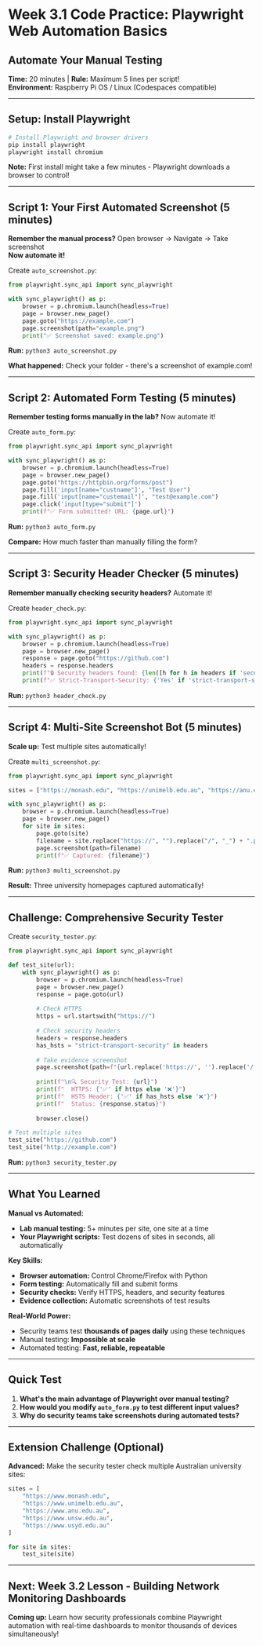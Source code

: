 
# Week 3.1 Code Practice: Playwright Web Automation Basics

## Automate Your Manual Testing
**Time:** 20 minutes | **Rule:** Maximum 5 lines per script!  
**Environment:** Raspberry Pi OS / Linux (Codespaces compatible)

---

## Setup: Install Playwright

```bash
# Install Playwright and browser drivers
pip install playwright
playwright install chromium
```

**Note:** First install might take a few minutes - Playwright downloads a browser to control!

---

## Script 1: Your First Automated Screenshot (5 minutes)

**Remember the manual process?** Open browser → Navigate → Take screenshot  
**Now automate it!**

Create `auto_screenshot.py`:

```python
from playwright.sync_api import sync_playwright

with sync_playwright() as p:
    browser = p.chromium.launch(headless=True)
    page = browser.new_page()
    page.goto("https://example.com")
    page.screenshot(path="example.png")
    print("✅ Screenshot saved: example.png")
```

**Run:** `python3 auto_screenshot.py`

**What happened:** Check your folder - there's a screenshot of example.com!

---

## Script 2: Automated Form Testing (5 minutes)

**Remember testing forms manually in the lab?** Now automate it!

Create `auto_form.py`:

```python
from playwright.sync_api import sync_playwright

with sync_playwright() as p:
    browser = p.chromium.launch(headless=True)
    page = browser.new_page()
    page.goto("https://httpbin.org/forms/post")
    page.fill('input[name="custname"]', "Test User")
    page.fill('input[name="custemail"]', "test@example.com")
    page.click('input[type="submit"]')
    print(f"✅ Form submitted! URL: {page.url}")
```

**Run:** `python3 auto_form.py`

**Compare:** How much faster than manually filling the form?

---

## Script 3: Security Header Checker (5 minutes)

**Remember manually checking security headers?** Automate it!

Create `header_check.py`:

```python
from playwright.sync_api import sync_playwright

with sync_playwright() as p:
    browser = p.chromium.launch(headless=True)
    page = browser.new_page()
    response = page.goto("https://github.com")
    headers = response.headers
    print(f"🔒 Security headers found: {len([h for h in headers if 'security' in h.lower() or 'xss' in h.lower() or 'frame' in h.lower()])}")
    print(f"✅ Strict-Transport-Security: {'Yes' if 'strict-transport-security' in headers else 'No'}")
```

**Run:** `python3 header_check.py`

---

## Script 4: Multi-Site Screenshot Bot (5 minutes)

**Scale up:** Test multiple sites automatically!

Create `multi_screenshot.py`:

```python
from playwright.sync_api import sync_playwright

sites = ["https://monash.edu", "https://unimelb.edu.au", "https://anu.edu.au"]

with sync_playwright() as p:
    browser = p.chromium.launch(headless=True)
    page = browser.new_page()
    for site in sites:
        page.goto(site)
        filename = site.replace("https://", "").replace("/", "_") + ".png"
        page.screenshot(path=filename)
        print(f"✅ Captured: {filename}")
```

**Run:** `python3 multi_screenshot.py`

**Result:** Three university homepages captured automatically!

---

## Challenge: Comprehensive Security Tester

Create `security_tester.py`:

```python
from playwright.sync_api import sync_playwright

def test_site(url):
    with sync_playwright() as p:
        browser = p.chromium.launch(headless=True)
        page = browser.new_page()
        response = page.goto(url)
        
        # Check HTTPS
        https = url.startswith("https://")
        
        # Check security headers
        headers = response.headers
        has_hsts = "strict-transport-security" in headers
        
        # Take evidence screenshot
        page.screenshot(path=f"{url.replace('https://', '').replace('/', '_')}_security.png")
        
        print(f"\n🔍 Security Test: {url}")
        print(f"  HTTPS: {'✅' if https else '❌'}")
        print(f"  HSTS Header: {'✅' if has_hsts else '❌'}")
        print(f"  Status: {response.status}")
        
        browser.close()

# Test multiple sites
test_site("https://github.com")
test_site("http://example.com")
```

**Run:** `python3 security_tester.py`

---

## What You Learned

**Manual vs Automated:**
- **Lab manual testing:** 5+ minutes per site, one site at a time
- **Your Playwright scripts:** Test dozens of sites in seconds, all automatically

**Key Skills:**
- **Browser automation:** Control Chrome/Firefox with Python
- **Form testing:** Automatically fill and submit forms
- **Security checks:** Verify HTTPS, headers, and security features
- **Evidence collection:** Automatic screenshots of test results

**Real-World Power:**
- Security teams test **thousands of pages daily** using these techniques
- Manual testing: **Impossible at scale**
- Automated testing: **Fast, reliable, repeatable**

---

## Quick Test

1. **What's the main advantage of Playwright over manual testing?**
2. **How would you modify `auto_form.py` to test different input values?**
3. **Why do security teams take screenshots during automated tests?**

---

## Extension Challenge (Optional)

**Advanced:** Make the security tester check multiple Australian university sites:

```python
sites = [
    "https://www.monash.edu",
    "https://www.unimelb.edu.au",
    "https://www.anu.edu.au",
    "https://www.unsw.edu.au",
    "https://www.usyd.edu.au"
]

for site in sites:
    test_site(site)
```

---

## Next: Week 3.2 Lesson - Building Network Monitoring Dashboards

**Coming up:** Learn how security professionals combine Playwright automation with real-time dashboards to monitor thousands of devices simultaneously!
